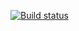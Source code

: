[![Build status](https://ci.appveyor.com/api/projects/status/edrk7ydoj5hh5j9g/branch/main?svg=true)](https://ci.appveyor.com/project/Bybalesh/selenide-2-fas04/branch/main)
